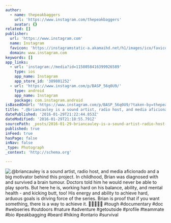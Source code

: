 ```yaml
---
author:
  - name: thepeakbaggers
    url: 'https://www.instagram.com/thepeakbaggers'
    avatar: {}
related: []
publisher:
  url: 'https://www.instagram.com'
  name: Instagram
  favicon: 'https://instagramstatic-a.akamaihd.net/h1/images/ico/favicon.ico/7cdab0872b15.ico'
  domain: www.instagram.com
keywords: []
app_links:
  - url: 'instagram://media?id=1158058416399926589'
    type: ios
    app_name: Instagram
    app_store_id: '389801252'
  - url: 'https://www.instagram.com/p/BASP_56q0U9/'
    type: android
    app_name: Instagram
    package: com.instagram.android
isBasedOnUrl: 'https://www.instagram.com/p/BASP_56q0U9/?taken-by=thepeakbaggers'
title: ".@briancauley is a sound artist, radio host, and media aficionado and a big motivator behind this project. In childhood, Brian was diagnosed with and survived a brain tumour. Doctors told him he would never be able to play sports. But here he is, working hard on his balance, ability, and mental health - and kicking butt, too! His energy and ability to achieve hard, arduous goals is driving force of the series. Brian is proof that if you want something, there is a way to achieve it. \uD83D\uDE4F\uD83C\uDFFD\uD83D\uDD25\uD83D\uDCAA\uD83C\uDFFD #tough #documentary #doc #webseries #outdoors #nature #adventure #getoutside #profile #teammate #bio #peakbagging #beard #hiking #ontario #survival"
datePublished: '2016-01-29T21:22:44.853Z'
dateModified: '2016-01-29T21:18:55.791Z'
sourcePath: _posts/2016-01-29-briancauley-is-a-sound-artist-radio-host-and-media-afici.md
published: true
inFeed: true
hasPage: false
inNav: false
_type: Photograph
_context: 'http://schema.org'

---
```

![&period;&commat;briancauley is a sound artist&comma; radio host&comma; and media aficionado and a big motivator behind this project&period; In childhood&comma; Brian was diagnosed with and survived a brain tumour&period; Doctors told him he would never be able to play sports&period; But here he is&comma; working hard on his balance&comma; ability&comma; and mental health - and kicking butt&comma; too&excl; His energy and ability to achieve hard&comma; arduous goals is driving force of the series&period; Brian is proof that if you want something&comma; there is a way to achieve it&period;  &num;tough &num;documentary &num;doc &num;webseries &num;outdoors &num;nature &num;adventure &num;getoutside &num;profile &num;teammate &num;bio &num;peakbagging &num;beard &num;hiking &num;ontario &num;survival](https://scontent.cdninstagram.com/t51.2885-15/s640x640/sh0.08/e35/12407364_1740276922871751_996094121_n.jpg)